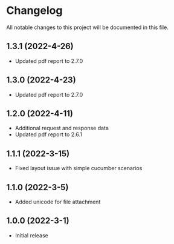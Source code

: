 # Changelog
All notable changes to this project will be documented in this file.

## 1.3.1 (2022-4-26)

* Updated pdf report to 2.7.0

## 1.3.0 (2022-4-23)

* Updated pdf report to 2.7.0

## 1.2.0 (2022-4-11)

* Additional request and response data
* Updated pdf report to 2.6.1

## 1.1.1 (2022-3-15)

* Fixed layout issue with simple cucumber scenarios

## 1.1.0 (2022-3-5)

* Added unicode for file attachment

## 1.0.0 (2022-3-1)

* Initial release
